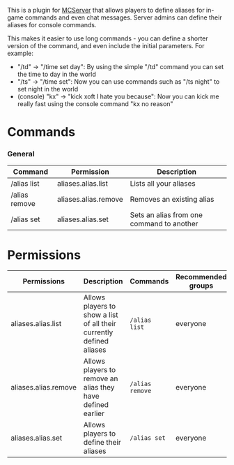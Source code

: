 This is a plugin for [MCServer](http://mc-server.org) that allows players to define aliases for in-game commands and even chat messages. Server admins can define their aliases for console commands.

This makes it easier to use long commands - you can define a shorter version of the command, and even include the initial parameters. For example: 
 
 - "/td" -> "/time set day": By using the simple "/td" command you can set the time to day in the world 
 - "/ts" -> "/time set": Now you can use commands such as "/ts night" to set night in the world 
 - (console) "kx" -> "kick xoft I hate you because": Now you can kick me really fast using the console command "kx no reason" 
 	

# Commands

### General
| Command | Permission | Description |
| ------- | ---------- | ----------- |
|/alias list | aliases.alias.list | Lists all your aliases|
|/alias remove | aliases.alias.remove | Removes an existing alias|
|/alias set | aliases.alias.set | Sets an alias from one command to another|



# Permissions
| Permissions | Description | Commands | Recommended groups |
| ----------- | ----------- | -------- | ------------------ |
| aliases.alias.list | Allows players to show a list of all their currently defined aliases | `/alias list` | everyone |
| aliases.alias.remove | Allows players to remove an alias they have defined earlier | `/alias remove` | everyone |
| aliases.alias.set | Allows players to define their aliases | `/alias set` | everyone |
